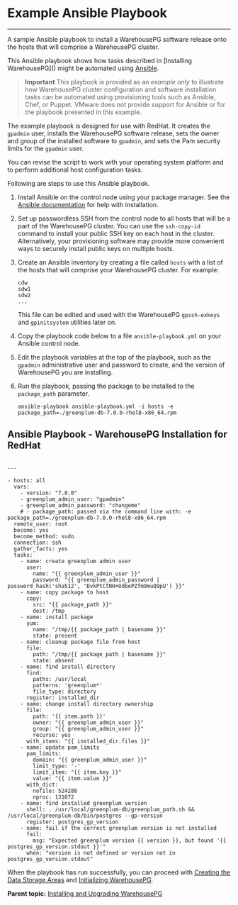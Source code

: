 # Example Ansible Playbook
---

A sample Ansible playbook to install a WarehousePG software release onto the hosts that will comprise a WarehousePG cluster.

This Ansible playbook shows how tasks described in [Installing WarehousePG](\) might be automated using [Ansible](https://docs.ansible.com).

> **Important** This playbook is provided as an *example only* to illustrate how WarehousePG cluster configuration and software installation tasks can be automated using provisioning tools such as Ansible, Chef, or Puppet. VMware does not provide support for Ansible or for the playbook presented in this example.

The example playbook is designed for use with RedHat. It creates the `gpadmin` user, installs the WarehousePG software release, sets the owner and group of the installed software to `gpadmin`, and sets the Pam security limits for the `gpadmin` user.

You can revise the script to work with your operating system platform and to perform additional host configuration tasks.

Following are steps to use this Ansible playbook.

1.  Install Ansible on the control node using your package manager. See the [Ansible documentation](https://docs.ansible.com) for help with installation.
2.  Set up passwordless SSH from the control node to all hosts that will be a part of the WarehousePG cluster. You can use the `ssh-copy-id` command to install your public SSH key on each host in the cluster. Alternatively, your provisioning software may provide more convenient ways to securely install public keys on multiple hosts.
3.  Create an Ansible inventory by creating a file called `hosts` with a list of the hosts that will comprise your WarehousePG cluster. For example:

    ```
    cdw
    sdw1
    sdw2
    ...
    ```

    This file can be edited and used with the WarehousePG `gpssh-exkeys` and `gpinitsystem` utilities later on.

4.  Copy the playbook code below to a file `ansible-playbook.yml` on your Ansible control node.
5.  Edit the playbook variables at the top of the playbook, such as the `gpadmin` administrative user and password to create, and the version of WarehousePG you are installing.
6.  Run the playbook, passing the package to be installed to the `package_path` parameter.

    ```
    ansible-playbook ansible-playbook.yml -i hosts -e package_path=./greenplum-db-7.0.0-rhel8-x86_64.rpm
    ```


## <a id="fixme"></a>Ansible Playbook - WarehousePG Installation for RedHat

```

---

- hosts: all
  vars:
    - version: "7.0.0"
    - greenplum_admin_user: "gpadmin"
    - greenplum_admin_password: "changeme"
    # - package_path: passed via the command line with: -e package_path=./greenplum-db-7.0.0-rhel8-x86_64.rpm
  remote_user: root
  become: yes
  become_method: sudo
  connection: ssh
  gather_facts: yes
  tasks:
    - name: create greenplum admin user
      user:
        name: "{{ greenplum_admin_user }}"
        password: "{{ greenplum_admin_password | password_hash('sha512', 'DvkPtCtNH+UdbePZfm9muQ9pU') }}"
    - name: copy package to host
      copy:
        src: "{{ package_path }}"
        dest: /tmp
    - name: install package
      yum:
        name: "/tmp/{{ package_path | basename }}"
        state: present
    - name: cleanup package file from host
      file:
        path: "/tmp/{{ package_path | basename }}"
        state: absent
    - name: find install directory
      find:
        paths: /usr/local
        patterns: 'greenplum*'
        file_type: directory
      register: installed_dir
    - name: change install directory ownership
      file:
        path: '{{ item.path }}'
        owner: "{{ greenplum_admin_user }}"
        group: "{{ greenplum_admin_user }}"
        recurse: yes
      with_items: "{{ installed_dir.files }}"
    - name: update pam_limits
      pam_limits:
        domain: "{{ greenplum_admin_user }}"
        limit_type: '-'
        limit_item: "{{ item.key }}"
        value: "{{ item.value }}"
      with_dict:
        nofile: 524288
        nproc: 131072
    - name: find installed greenplum version
      shell: . /usr/local/greenplum-db/greenplum_path.sh && /usr/local/greenplum-db/bin/postgres --gp-version
      register: postgres_gp_version
    - name: fail if the correct greenplum version is not installed
      fail:
        msg: "Expected greenplum version {{ version }}, but found '{{ postgres_gp_version.stdout }}'"
      when: "version is not defined or version not in postgres_gp_version.stdout"

```

When the playbook has run successfully, you can proceed with [Creating the Data Storage Areas](create_data_dirs.html) and [Initializing WarehousePG](init_whpg.html).

**Parent topic:** [Installing and Upgrading WarehousePG](install_guide/)

